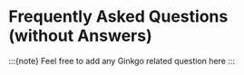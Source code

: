 # Frequently Asked Questions (without Answers)

:::{note}
Feel free to add any Ginkgo related question here
:::